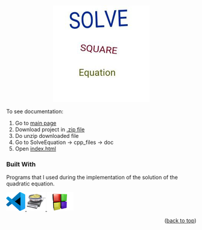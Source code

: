 <p align="center"><img src = "jpg_files\myLogo.jpg"/></p>

To see documentation:
1. Go to [main page](https://github.com/Matvey787/SolveEquation)
2. Download project in [.zip file](https://github.com/Matvey787/SolveEquation/archive/refs/heads/main.zip)
3. Do unzip downloaded file
4. Go to SolveEquation -> cpp_files -> doc
5. Open [index.html](https://github.com/Matvey787/SolveEquation/blob/main/cpp_files/doc/html/index.html)

### Built With
<p>
Programs that I used during the implementation of the solution of the quadratic equation.</p>
<a href = "https://code.visualstudio.com/">
    <img src = "jpg_files\vscode_logo.jpg" width = "50" height = "50"/>
</a>
<a href = "https://www.doxygen.nl/manual/doxywizard_usage.html">
    <img src = "jpg_files\doxygen_logo.jpg" width = "50" height = "50">
</a>
<a href = "https://www.codeblocks.org/">
        <img src = "jpg_files\codeblocks_logo.jpg" width = "70" height = "50"/>
</a>
<p align="right">(<a href="#readme-top">back to top</a>)</p>
